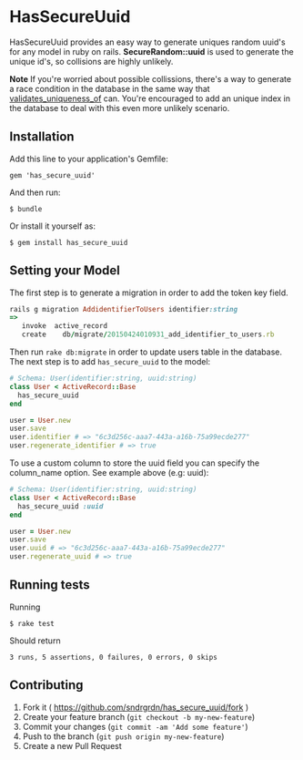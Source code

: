 # HasSecureUuid

HasSecureUuid provides an easy way to generate uniques random uuid's for any model in ruby on rails. **SecureRandom::uuid** is used to generate the unique id's, so collisions are highly unlikely.

**Note** If you're worried about possible collissions, there's a way to generate a race condition in the database in the same way that [validates_uniqueness_of](http://api.rubyonrails.org/classes/ActiveRecord/Validations/ClassMethods.html) can. You're encouraged to add an unique index in the database to deal with this even more unlikely scenario.

## Installation

Add this line to your application's Gemfile:

    gem 'has_secure_uuid'

And then run:

    $ bundle

Or install it yourself as:

    $ gem install has_secure_uuid

## Setting your Model

The first step is to generate a migration in order to add the token key field.

```ruby
rails g migration AddidentifierToUsers identifier:string
=>
   invoke  active_record
   create    db/migrate/20150424010931_add_identifier_to_users.rb
```

Then run `rake db:migrate` in order to update users table in the database. The next step is to add `has_secure_uuid`
 to the model:
```ruby
# Schema: User(identifier:string, uuid:string)
class User < ActiveRecord::Base
  has_secure_uuid
end

user = User.new
user.save
user.identifier # => "6c3d256c-aaa7-443a-a16b-75a99ecde277"
user.regenerate_identifier # => true
```

To use a custom column to store the uuid field you can specify the column_name option. See example above (e.g: uuid):

```ruby
# Schema: User(identifier:string, uuid:string)
class User < ActiveRecord::Base
  has_secure_uuid :uuid
end

user = User.new
user.save
user.uuid # => "6c3d256c-aaa7-443a-a16b-75a99ecde277"
user.regenerate_uuid # => true
```

## Running tests

Running

```shell
$ rake test
```

Should return

```shell
3 runs, 5 assertions, 0 failures, 0 errors, 0 skips
```

## Contributing

1. Fork it ( https://github.com/sndrgrdn/has_secure_uuid/fork )
2. Create your feature branch (`git checkout -b my-new-feature`)
3. Commit your changes (`git commit -am 'Add some feature'`)
4. Push to the branch (`git push origin my-new-feature`)
5. Create a new Pull Request
